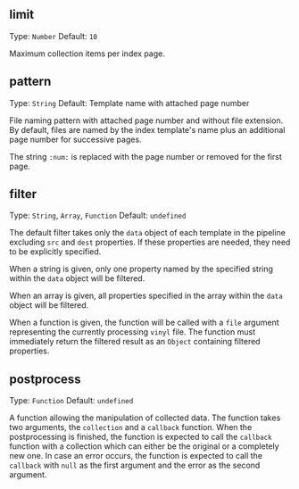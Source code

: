 ## limit
Type: `Number`
Default: `10`

Maximum collection items per index page.

## pattern
Type: `String`
Default: Template name with attached page number

File naming pattern with attached page number and without file extension.
By default, files are named by the index template's name plus an additional page number for successive pages.

The string `:num:` is replaced with the page number or removed for
the first page.

## filter
Type: `String`, `Array`, `Function`
Default: `undefined`

The default filter takes only the `data` object of each template in the pipeline excluding `src` and `dest` properties. If these properties are needed, they need to be explicitly specified.

When a string is given, only one property named by the specified string within the `data` object will be filtered.

When an array is given, all properties specified in the array within the `data` object will be filtered.

When a function is given, the function will be called with a `file` argument representing the currently processing `vinyl` file. The function must immediately return the filtered result as an `Object` containing filtered properties.

## postprocess
Type: `Function`
Default: `undefined`

A function allowing the manipulation of collected data. The function takes two arguments, the `collection` and a `callback` function. When the postprocessing is finished, the function is expected to call the `callback` function with a collection which can either be the original or a completely new one. In case an error occurs, the function is expected to call the `callback` with `null` as the first argument and the error as the second argument.
